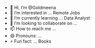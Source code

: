 - 👋 Hi, I’m @Goldmeena
- 👀 I’m interested in ... Remote Jobs
- 🌱 I’m currently learning ... Data Analyst
- 💞️ I’m looking to collaborate on ...
- 📫 How to reach me ... 
- 😄 Pronouns: ...
- ⚡ Fun fact: ... Books

<!---
Goldmeena/Goldmeena is a ✨ special ✨ repository because its `README.md` (this file) appears on your GitHub profile.
You can click the Preview link to take a look at your changes.
--->
